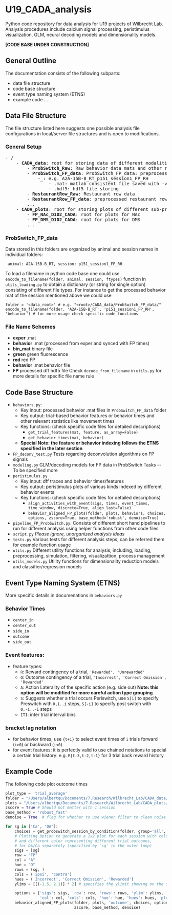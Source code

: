 # U19_CADA_analysis

Python code repository for data analysis for U19 projects of Wilbrecht Lab. Analysis procedures include calcium signal processing, peristimulus visualization, GLM, neural decoding models and dimensionality models. 

**[CODE BASE UNDER CONSTRUCTION]**

## General Outline
The documentation consists of the following subparts:
* data file structure
* code base structure
* event type naming system (ETNS)
* example code
...

## Data File Structure
The file structure listed here suggests one possible analysis file configurations in local/server file structures and is open to modifications.

### General Setup
<pre>
- /<root/>
    - <b>CADA_data</b>: root for storing data of different modalities
        - <b>ProbSwitch_Raw</b>: Raw behavior data mats and other recording sources including photometry and binaries 
        - <b>ProbSwitch_FP_data</b>: ProbSwitch_FP_data: preprocessed data with behavior and FP dff ready for further analysis
            -<animal>_<session>: e.g. A2A-15B-B_RT_p151_session1_FP_RH
                - .mat: matlab consistent file saved with -v7.3 flag for hdf5 consistency
                - .hdf5: hdf5 file storing  
        - <b>RestaurantRow_Raw</b>: Restaurant row data
        - <b>RestaurantRow_FP_data</b>: preprocessed restaurant row
        ...
    - <b>CADA_plots</b>: root for storing plots of different sub-projects
        - <b>FP_NAc_D1D2_CADA</b>: root for plots for NAc
        - <b>FP_DMS_D1D2_CADA</b>: root for plots for DMS
        ...
</pre>

### ProbSwitch_FP_data
Data stored in this folders are organized by animal  and session names in individual folders:
```
 animal: A2A-15B-B_RT, session: p151_session1_FP_RH 
```
To load a filename in python code base one could use 
`encode_to_filename(folder, animal, session, ftypes)` function in `utils_loading.py` to obtain a dictionary (or string for single option) consisting of different file types. For instance to get the processed behavior mat of the session mentioned above we could use
```
folder = '<data_root>' # e.g. "<root>/CADA_data/ProbSwitch_FP_data/"
encode_to_filename(folder, 'A2A-15B-B_RT', 'p151_session1_FP_RH', 'behavior') # for more usage check specific code functions
```

### File Name Schemes
* **exper** .mat
* **behavior** .mat (processed from exper and synced with FP times)
* **bin_mat** binary file
* **green** green fluorescence
* **red** red FP
* **behavior** .mat behavior file
* **FP** processed dff hdf5 file
Check `decode_from_filename` in `utils.py` for more details for specific file name rule

## Code Base Structure
* `behaviors.py`:
    * Key input: processed behavior .mat files in `ProbSwitch_FP_data` folder
    * Key output: trial-based behavior features or behavior times and other relevant statistics like movement times
    * Key functions: (check specific code files for detailed descriptions)
        * `get_trial_features(mat, feature, as_array=False)`
        * `get_behavior_times(mat, behavior)`
    * **Special Note: the feature or behavior indexing follows the ETNS specified in the later section**
* `FP_deconv_test.py`
Tests regarding deconvolution algorithms on FP signals
* `modeling.py`
GLM/decoding models for FP data in ProbSwitch Tasks -- To be specified more
* `peristimulus.py`
    * Key input: dff traces and behavior times/features
    * Key output: peristimulus plots of various kinds indexed by different behavior events
    * Key functions: (check specific code files for detailed descriptions)
        * `align_activities_with_event(sigs, times, event_times, time_window, discrete=True, align_last=False)`
        * `behavior_aligned_FP_plots(folder, plots, behaviors, choices, options, zscore=True, base_method='robust', denoise=True)`
* `pipeline_FP_ProbSwitch.py`:
Consists of different short hand pipelines to run for different analysis using helper functions from other code files
* `script.py` *Please ignore, unorganized analysis ideas*
* `tests.py`
Various tests for different analysis steps, can be referred them for example function usage
* `utils.py`
Different utility functions for analysis, including, loading, preprocessing, simulation, filtering, visualizattion, process management
* `utils_models.py`
Utility functions for dimensionality reduction models and classifier/regression models


## Event Type Naming System (ETNS)
More specific details in documenations in `behaviors.py`
### Behavior Times
* `center_in`
* `center_out`
* `side_in`
* `outcome`
* `side_out`

### Event features:
* feature types:
    * `R`: Reward contingency of a trial, `'Rewarded', 'Unrewarded'`
    * `O`: Outcome contingency of a trial, `'Incorrect', 'Correct Omission', 'Rewarded'`
    * `A`: Action Laterality of the specific action (e.g. side out) **Note: this option will be modified for more careful action type grouping**
    * `S`: Suggests whether a trial occurs Periswitch, use `S[i]` to specify Preswitch with `0,1..i` steps, `S[-i]` to specify post switch with `0,-1..-i` steps 
    * `ITI`: inter trial interval bins

### bracket lag notation
* for behavior times; use `{t+i}` to select event times of `i` trials forward (`i>0`) or backward (`i<0`)
* for event features: it is perfectly valid to use chained notations to special a certain trial history: e.g. `R{t-3,t-2,t-1}` for 3 trial back reward history

## Example Code
The following code plot outcome times 
```python
plot_type = 'trial_average'
folder = "/Users/albertqu/Documents/7.Research/Wilbrecht_Lab/CADA_data/ProbSwitch_FP_data"
plots = "/Users/albertqu/Documents/7.Research/Wilbrecht_Lab/CADA_plots/FP_NAc_D1D2_CADA"
zscore = True # Should not matter with 1 session
base_method = 'robust_fast'
denoise = True  # flag for whether to use wiener filter to clean noise from the source

for sg in ['Ca', 'DA']:
    choices = get_probswitch_session_by_condition(folder, group='all', region='NAc', signal=sg)
    # Plotting Option to generate a 1x2 plot for each session with column representing ipsi/contra port
    # and different color representing different trial outcomes, 
    # for DA/Ca separately (specified by `sg` in the outer loop)
    sigs = [sg]
    row = "FP"
    col = "A"
    hue = "O"
    rows = (sg, )
    cols = ('ipsi', 'contra')
    hues = ('Incorrect', 'Correct Omission', 'Rewarded')
    ylims = [[(-1.5, 2.1)] * 2] # specifies the ylimit showing on the subplots

    options = {'sigs': sigs, 'row': row, 'rows': rows, 'ylim': ylims,
               'col': col, 'cols': cols, 'hue': hue, 'hues': hues, 'plot_type': plot_type}
    behavior_aligned_FP_plots(folder, plots, 'outcome', choices, options,
                              zscore, base_method, denoise)
```


